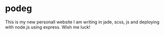 # podeg
This is my new personall website I am writing in jade, scss, js and deploying with node.js using express. Wish me luck!
